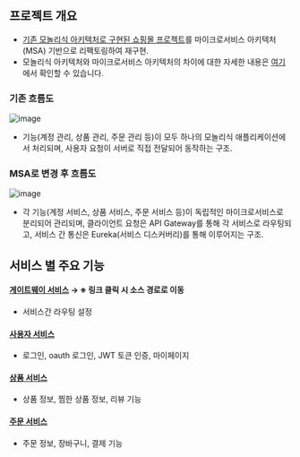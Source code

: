
## 프로젝트 개요
- [기존 모놀리식 아키텍처로 구현된 쇼핑몰 프로젝트](https://github.com/tmdwn725/moon_shop_user)를 마이크로서비스 아키텍처(MSA) 기반으로 리팩토링하여 재구현.
- 모놀리식 아키텍처와 마이크로서비스 아키텍처의 차이에 대한 자세한 내용은 [여기](https://msj725.tistory.com/229)에서 확인할 수 있습니다.

### 기존 흐름도
![image](https://github.com/user-attachments/assets/99f1c559-6e35-4cfe-a2c5-e94f5410b3a3)
- 기능(계정 관리, 상품 관리, 주문 관리 등)이 모두 하나의 모놀리식 애플리케이션에서 처리되며, 사용자 요청이 서버로 직접 전달되어 동작하는 구조.

### MSA로 변경 후 흐름도
![image](https://github.com/user-attachments/assets/df9b542f-fc12-47d3-87c0-665e387322af)
- 각 기능(계정 서비스, 상품 서비스, 주문 서비스 등)이 독립적인 마이크로서비스로 분리되어 관리되며, 클라이언트 요청은 API Gateway를 통해 각 서비스로 라우팅되고, 서비스 간 통신은 Eureka(서비스 디스커버리)를 통해 이루어지는 구조.


## 서비스 별 주요 기능

#### [게이트웨이 서비스](https://github.com/sjmoon31/GatewayService/tree/master) → ※ 링크 클릭 시 소스 경로로 이동
- 서비스간 라우팅 설정
#### [사용자 서비스](https://github.com/sjmoon31/MemberService/tree/master)
- 로그인, oauth 로그인, JWT 토큰 인증, 마이페이지
#### [상품 서비스](https://github.com/sjmoon31/ProductService/tree/master)
- 상품 정보, 찜한 상품 정보, 리뷰 기능
#### [주문 서비스](https://github.com/sjmoon31/OrderService/tree/master)
- 주문 정보, 장바구니, 결제 기능




